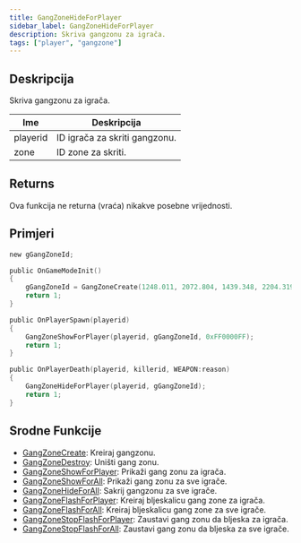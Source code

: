 ```yaml
---
title: GangZoneHideForPlayer
sidebar_label: GangZoneHideForPlayer
description: Skriva gangzonu za igrača.
tags: ["player", "gangzone"]
---
```


## Deskripcija

Skriva gangzonu za igrača.

| Ime      | Deskripcija                   |
| -------- | ----------------------------- |
| playerid | ID igrača za skriti gangzonu. |
| zone     | ID zone za skriti.            |

## Returns

Ova funkcija ne returna (vraća) nikakve posebne vrijednosti.

## Primjeri

```c
new gGangZoneId;

public OnGameModeInit()
{
    gGangZoneId = GangZoneCreate(1248.011, 2072.804, 1439.348, 2204.319);
    return 1;
}

public OnPlayerSpawn(playerid)
{
    GangZoneShowForPlayer(playerid, gGangZoneId, 0xFF0000FF);
    return 1;
}

public OnPlayerDeath(playerid, killerid, WEAPON:reason)
{
    GangZoneHideForPlayer(playerid, gGangZoneId);
    return 1;
}
```

## Srodne Funkcije

- [GangZoneCreate](GangZoneCreate): Kreiraj gangzonu.
- [GangZoneDestroy](GangZoneDestroy): Uništi gang zonu.
- [GangZoneShowForPlayer](GangZoneShowForPlayer): Prikaži gang zonu za igrača.
- [GangZoneShowForAll](GangZoneShowForAll): Prikaži gang zonu za sve igrače.
- [GangZoneHideForAll](GangZoneHideForAll): Sakrij gangzonu za sve igrače.
- [GangZoneFlashForPlayer](GangZoneFlashForPlayer): Kreiraj bljeskalicu gang zone za igrača.
- [GangZoneFlashForAll](GangZoneFlashForAll): Kreiraj bljeskalicu gang zone za sve igrače.
- [GangZoneStopFlashForPlayer](GangZoneStopFlashForPlayer): Zaustavi gang zonu da bljeska za igrača.
- [GangZoneStopFlashForAll](GangZoneStopFlashForAll): Zaustavi gang zonu da bljeska za sve igrače.

